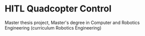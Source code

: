 # HITL Quadcopter Control
Master thesis project, Master's degree in Computer and Robotics Engineering (curriculum Robotics Engineering)
